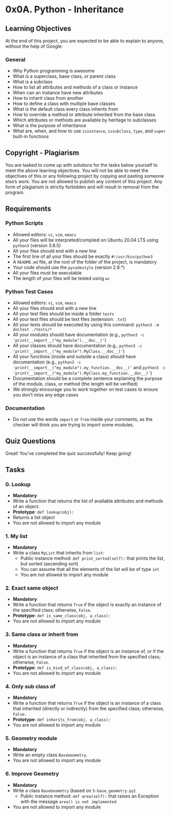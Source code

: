 # 0x0A. Python - Inheritance

## Learning Objectives
At the end of this project, you are expected to be able to explain to anyone, without the help of Google:

### General
- Why Python programming is awesome
- What is a superclass, base class, or parent class
- What is a subclass
- How to list all attributes and methods of a class or instance
- When can an instance have new attributes
- How to inherit class from another
- How to define a class with multiple base classes
- What is the default class every class inherits from
- How to override a method or attribute inherited from the base class
- Which attributes or methods are available by heritage to subclasses
- What is the purpose of inheritance
- What are, when, and how to use `isinstance`, `issubclass`, `type`, and `super` built-in functions

## Copyright - Plagiarism
You are tasked to come up with solutions for the tasks below yourself to meet the above learning objectives. You will not be able to meet the objectives of this or any following project by copying and pasting someone else’s work. You are not allowed to publish any content of this project. Any form of plagiarism is strictly forbidden and will result in removal from the program.

## Requirements

### Python Scripts
- Allowed editors: `vi`, `vim`, `emacs`
- All your files will be interpreted/compiled on Ubuntu 20.04 LTS using `python3` (version 3.8.5)
- All your files should end with a new line
- The first line of all your files should be exactly `#!/usr/bin/python3`
- A `README.md` file, at the root of the folder of the project, is mandatory
- Your code should use the `pycodestyle` (version 2.8.*)
- All your files must be executable
- The length of your files will be tested using `wc`

### Python Test Cases
- Allowed editors: `vi`, `vim`, `emacs`
- All your files should end with a new line
- All your test files should be inside a folder `tests`
- All your test files should be text files (extension: `.txt`)
- All your tests should be executed by using this command: `python3 -m doctest ./tests/*`
- All your modules should have documentation (e.g., `python3 -c 'print(__import__("my_module").__doc__)'`)
- All your classes should have documentation (e.g., `python3 -c 'print(__import__("my_module").MyClass.__doc__)'`)
- All your functions (inside and outside a class) should have documentation (e.g., `python3 -c 'print(__import__("my_module").my_function.__doc__)'` and `python3 -c 'print(__import__("my_module").MyClass.my_function.__doc__)'`)
- Documentation should be a complete sentence explaining the purpose of the module, class, or method (the length will be verified)
- We strongly encourage you to work together on test cases to ensure you don’t miss any edge cases

### Documentation
- Do not use the words `import` or `from` inside your comments, as the checker will think you are trying to import some modules.

## Quiz Questions
Great! You've completed the quiz successfully! Keep going!

## Tasks

### 0. Lookup
- **Mandatory**
- Write a function that returns the list of available attributes and methods of an object.
- **Prototype**: `def lookup(obj):`
- Returns a list object
- You are not allowed to import any module

### 1. My list
- **Mandatory**
- Write a class `MyList` that inherits from `list`:
  - Public instance method: `def print_sorted(self):` that prints the list, but sorted (ascending sort)
  - You can assume that all the elements of the list will be of type `int`
  - You are not allowed to import any module

### 2. Exact same object
- **Mandatory**
- Write a function that returns `True` if the object is exactly an instance of the specified class; otherwise, `False`.
- **Prototype**: `def is_same_class(obj, a_class):`
- You are not allowed to import any module

### 3. Same class or inherit from
- **Mandatory**
- Write a function that returns `True` if the object is an instance of, or if the object is an instance of a class that inherited from the specified class; otherwise, `False`.
- **Prototype**: `def is_kind_of_class(obj, a_class):`
- You are not allowed to import any module

### 4. Only sub class of
- **Mandatory**
- Write a function that returns `True` if the object is an instance of a class that inherited (directly or indirectly) from the specified class; otherwise, `False`.
- **Prototype**: `def inherits_from(obj, a_class):`
- You are not allowed to import any module

### 5. Geometry module
- **Mandatory**
- Write an empty class `BaseGeometry`.
- You are not allowed to import any module

### 6. Improve Geometry
- **Mandatory**
- Write a class `BaseGeometry` (based on `5-base_geometry.py`).
  - Public instance method: `def area(self):` that raises an Exception with the message `area() is not implemented`
- You are not allowed to import any module


